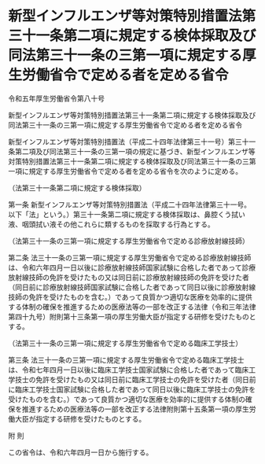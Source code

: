 # 新型インフルエンザ等対策特別措置法第三十一条第二項に規定する検体採取及び同法第三十一条の三第一項に規定する厚生労働省令で定める者を定める省令

令和五年厚生労働省令第八十号

新型インフルエンザ等対策特別措置法第三十一条第二項に規定する検体採取及び同法第三十一条の三第一項に規定する厚生労働省令で定める者を定める省令

新型インフルエンザ等対策特別措置法（平成二十四年法律第三十一号）第三十一条第二項及び同法第三十一条の三第一項の規定に基づき、新型インフルエンザ等対策特別措置法第三十一条第二項に規定する検体採取及び同法第三十一条の三第一項に規定する厚生労働省令で定める者を定める省令を次のように定める。

（法第三十一条第二項に規定する検体採取）

第一条 新型インフルエンザ等対策特別措置法（平成二十四年法律第三十一号。以下「法」という。）第三十一条第二項に規定する検体採取は、鼻腔くう拭い液、咽頭拭い液その他これらに類するものを採取する行為とする。

（法第三十一条の三第一項に規定する厚生労働省令で定める診療放射線技師）

第二条 法三十一条の三第一項に規定する厚生労働省令で定める診療放射線技師は、令和六年四月一日以後に診療放射線技師国家試験に合格した者であって診療放射線技師の免許を受けたもの又は同日前に診療放射線技師の免許を受けた者（同日前に診療放射線技師国家試験に合格した者であって同日以後に診療放射線技師の免許を受けたものを含む。）であって良質かつ適切な医療を効率的に提供する体制の確保を推進するための医療法等の一部を改正する法律（令和三年法律第四十九号）附則第十三条第一項の厚生労働大臣が指定する研修を受けたものとする。

（法第三十一条の三第一項に規定する厚生労働省令で定める臨床工学技士）

第三条 法三十一条の三第一項に規定する厚生労働省令で定める臨床工学技士は、令和七年四月一日以後に臨床工学技士国家試験に合格した者であって臨床工学技士の免許を受けたもの又は同日前に臨床工学技士の免許を受けた者（同日前に臨床工学技士国家試験に合格した者であって同日以後に臨床工学技士の免許を受けたものを含む。）であって良質かつ適切な医療を効率的に提供する体制の確保を推進するための医療法等の一部を改正する法律附則第十五条第一項の厚生労働大臣が指定する研修を受けたものとする。

附 則

この省令は、令和六年四月一日から施行する。
